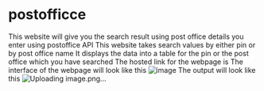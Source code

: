 # postofficce
This website will give you the search result using post office details you enter using postoffice API
This website takes search values by either pin or by post office name
It displays the data into a table for the pin or the post office which you have searched
The hosted link for the webpage is 
The interface of the webpage will look like this
![image](https://user-images.githubusercontent.com/110967235/202500748-04c7f483-786b-4419-97ba-2a915d8ef441.png)
The output will look like this
![Uploading image.png…]()
